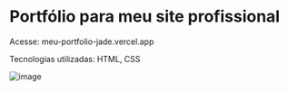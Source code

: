 # Portfólio para meu site profissional

Acesse: meu-portfolio-jade.vercel.app

Tecnologias utilizadas: HTML, CSS

![image](https://user-images.githubusercontent.com/81546353/188034743-abe70f8a-71ea-41f1-b31f-84faab74f096.png)
